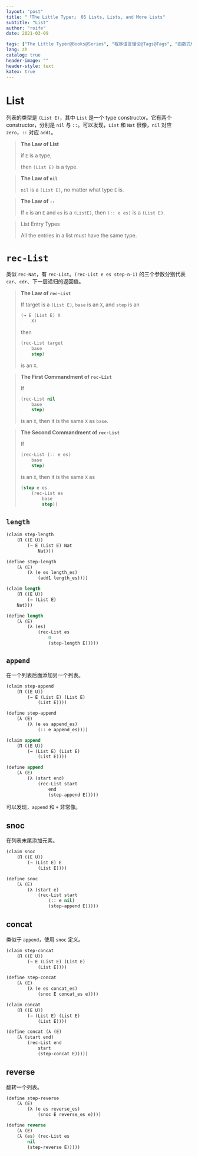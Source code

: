 ```yaml
---
layout: "post"
title: "「The Little Typer」 05 Lists, Lists, and More Lists"
subtitle: "List"
author: "roife"
date: 2021-03-09

tags: ["The Little Typer@Books@Series", "程序语言理论@Tags@Tags", "函数式编程@Tags@Tags", "Dependent Type@Tags@Tags", "Dan Friedman@Series@Series", "Pie@Languages@Tags"]
lang: zh
catalog: true
header-image: ""
header-style: text
katex: true
---
```


# List

列表的类型是 `(List E)`，其中 `List` 是一个 type constructor。它有两个 constructor，分别是 `nil` 与 `::`。可以发现，`List` 和 `Nat` 很像，`nil` 对应 `zero`，`::` 对应 `add1`。

> **The Law of List**
>
> if `E` is a type,
>
> then `(List E)` is a type.

> **The Law of `nil`**
>
> `nil` is a `(List E)`, no matter what type `E` is.


> **The Law of `::`**
>
> If `e` is an `E` and `es` is a `(ListE)`, then `(:: e es)` is a `(List E)`.

> List Entry Types
>
> All the entries in a list must have the same type.

# `rec-List`

类似 `rec-Nat`，有 `rec-List`。`(rec-List e es step-n-1)` 的三个参数分别代表 `car`、`cdr`、下一层递归的返回值。

> **The Law of `rec-List`**
>
> If target is a `(List E)`, `base` is an `X`, and `step` is an
>
> ```lisp
> (→ E (List E) X
>     X)
> ```
>
> then
>
> ```lisp
> (rec-List target
>     base
>     step)
> ```
>
> is an `X`.

> **The First Commandment of `rec-List`**
>
> If
>
> ```lisp
> (rec-List nil
>     base
>     step)
> ```
>
> is an `X`, then it is the same `X` as `base`.

> **The Second Commandment of `rec-List`**
>
> If
>
> ```lisp
> (rec-List (:: e es)
>     base
>     step)
> ```
>
> is an `X`, then it is the same `X` as
>
> ```lisp
> (step e es
>     (rec-List es
>         base
>         step))
> ```

## `length`

```lisp
(claim step-length
    (Π ((E U))
        (→ E (List E) Nat
            Nat)))

(define step-length
    (λ (E)
        (λ (e es length_es)
            (add1 length_es))))

(claim length
    (Π ((E U))
        (→ (List E)
    Nat)))

(define length
    (λ (E)
        (λ (es)
            (rec-List es
                0
                (step-length E)))))
```

## `append`

在一个列表后面添加另一个列表。

```lisp
(claim step-append
    (Π ((E U))
        (→ E (List E) (List E)
            (List E))))

(define step-append
    (λ (E)
        (λ (e es append_es)
            (:: e append_es))))

(claim append
    (Π ((E U))
        (→ (List E) (List E)
            (List E))))

(define append
    (λ (E)
        (λ (start end)
            (rec-List start
                end
                (step-append E)))))
```

可以发现，`append` 和 `+` 非常像。

## snoc

在列表末尾添加元素。

```lisp
(claim snoc
    (Π ((E U))
        (→ (List E) E
            (List E))))

(define snoc
    (λ (E)
        (λ (start e)
            (rec-List start
                (:: e nil)
                (step-append E)))))
```

## concat

类似于 `append`，使用 `snoc` 定义。

```lisp
(claim step-concat
    (Π ((E U))
        (→ E (List E) (List E)
            (List E))))

(define step-concat
    (λ (E)
        (λ (e es concat_es)
            (snoc E concat_es e))))

(claim concat
    (Π ((E U))
        (→ (List E) (List E)
            (List E))))

(define concat (λ (E)
    (λ (start end)
        (rec-List end
            start
            (step-concat E)))))
```

## reverse

翻转一个列表。

```lisp
(define step-reverse
    (λ (E)
        (λ (e es reverse_es)
            (snoc E reverse_es e))))

(define reverse
    (λ (E)
    (λ (es) (rec-List es
        nil
        (step-reverse E)))))
```